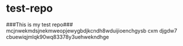 # test-repo
###This is my test repo###
mcjnwekmdsjnekmweopjewygbdjkcndh8wduijioenchgysb cxm djgdw7 cbuewiqjmlqk90wq83378y3uehwekndhge
